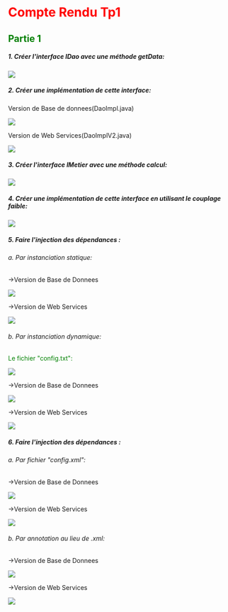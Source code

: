 <h1 style="color:red">Compte Rendu Tp1</h1>
<div>
    <h2 style="color:green">Partie 1</h2>
</div>
<div>
    <h5>1. Créer l'interface IDao avec une méthode getData:</h5>
    <img src="src/main/captures/IDao.png">
    <h5>2. Créer une implémentation de cette interface:</h5>
    <p>Version de Base de donnees(DaoImpl.java)</p>
    <img src="src/main/captures/DaoImpl.png">
    <p>Version de Web Services(DaoImplV2.java)</p>
    <img src="src/main/captures/DaoImplV2.png">
    <h5>3. Créer l'interface IMetier avec une méthode calcul:</h5>
    <img src="src/main/captures/IMetier.png">
    <h5>4. Créer une implémentation de cette interface en utilisant le couplage faible:</h5>
    <img src="src/main/captures/ImetierImpl.png">
    <h5>5. Faire l'injection des dépendances :</h5>
    <section>
        <h6>a. Par instanciation statique:</h6>
            <p>->Version de Base de Donnees</p>
                <img src="src/main/captures/Pres_Bdd.png">
            <p>->Version de Web Services</p>
                <img src="src/main/captures/Pres_ws.png">
    </section>
    <section>
        <h6>b. Par instanciation dynamique:</h6>
            <p style="color:green">Le fichier "config.txt":</p>
                <img src="src/main/captures/Config_File_screenshot.png">
            <p>->Version de Base de Donnees</p>
                <img src="src/main/captures/Pres_Bdd_dynamique.png">
            <p>->Version de Web Services</p>
                <img src="src/main/captures/Pres_ws_dynamique.png">
    </section>
    <h5>6. Faire l'injection des dépendances :</h5>
    <section>
        <h6>a. Par fichier "config.xml":</h6>
            <p>->Version de Base de Donnees</p>
                <img src="src/main/captures/PresXml_Bdd.png">
            <p>->Version de Web Services</p>
                <img src="src/main/captures/PresXml_ws.png">
    </section>
    <section>
        <h6>b. Par annotation au lieu de .xml:</h6>
            <p>->Version de Base de Donnees</p>
                <img src="src/main/captures/PresAnn_Bdd.png">
            <p>->Version de Web Services</p>
                <img src="src/main/captures/PresAnn_ws.png">
    </section>
</div>
